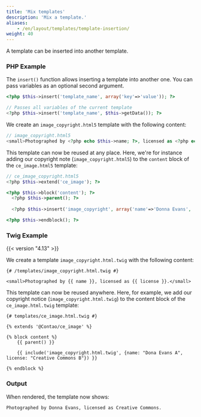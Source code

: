 ```yaml
---
title: 'Mix templates'
description: 'Mix a template.'
aliases:
    - /en/layout/templates/template-insertion/
weight: 40
---
```



A template can be inserted into another template.


### PHP Example

The `insert()` function allows inserting a template into another one. You can pass variables as an optional second
argument.

```php
<?php $this->insert('template_name', array('key'=>'value')); ?>

// Passes all variables of the current template
<?php $this->insert('template_name', $this->getData()); ?>
```

We create an `image_copyright.html5` template with the following content:

```php
// image_copyright.html5
<small>Photographed by <?php echo $this->name; ?>, licensed as <?php echo $this->license; ?></small>
```

This template can now be reused at any place. Here, we're for instance adding our copyright note 
(`image_copyright.html5`) to the `content` block of the `ce_image.html5` template:

```php
// ce_image_copyright.html5
<?php $this->extend('ce_image'); ?>

<?php $this->block('content'); ?>
  <?php $this->parent(); ?>
  
  <?php $this->insert('image_copyright', array('name'=>'Donna Evans', 'license'=>'Creative Commons')); ?>

<?php $this->endblock(); ?>
```


### Twig Example

{{< version "4.13" >}}

We create a template `image_copyright.html.twig` with the following content:

```twig
{# /templates/image_copyright.html.twig #}

<small>Photographed by {{ name }}, licensed as {{ license }}.</small>
```

This template can now be reused anywhere. Here, for example, we add our copyright notice (`image_copyright.html.twig`) 
to the content block of the `ce_image.html.twig` template:

```twig
{# templates/ce_image.html.twig #}

{% extends '@Contao/ce_image' %}

{% block content %}
    {{ parent() }}
    
    {{ include('image_copyright.html.twig', {name: "Dona Evans A", license: "Creative Commons B"}) }}

{% endblock %}
```


### Output

When rendered, the template now shows:

```html
Photographed by Donna Evans, licensed as Creative Commons.
```
